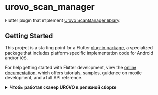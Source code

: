 # urovo_scan_manager

Flutter plugin that implement [Urovo ScanManager library](https://www.urovo.com/developer/android/device/ScanManager.html).

## Getting Started

This project is a starting point for a Flutter
[plug-in package](https://flutter.dev/developing-packages/),
a specialized package that includes platform-specific implementation code for
Android and/or iOS.

For help getting started with Flutter development, view the
[online documentation](https://flutter.dev/docs), which offers tutorials,
samples, guidance on mobile development, and a full API reference.

<details><summary><b>Чтобы работал сканер UROVO в релизной сборке</b></summary>
  <ul>
    <li>In the file <code>[project_name]/android/app/build.gradle</code>, add the line <code>            proguardFiles getDefaultProguardFile('proguard-android.txt'), 'proguard-rules.pro'
</code> to <code>buildTypes.release</code></li>
    <li>Create the <code>proguard-rules.pro</code> file in the <code>[project_name]/android/app</code> folder and add the line <code>-dontobfuscate</code></li>
  </ul>
</details>